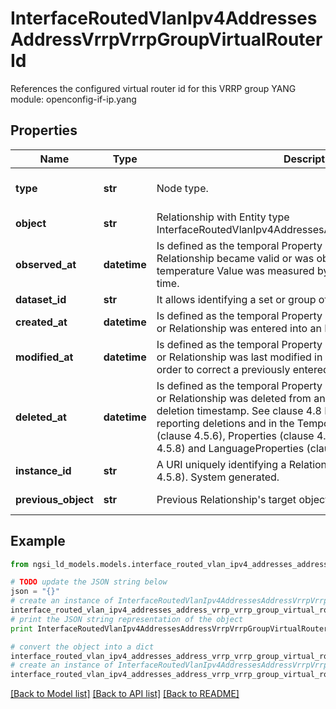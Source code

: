 # InterfaceRoutedVlanIpv4AddressesAddressVrrpVrrpGroupVirtualRouterId

References the configured virtual router id for this VRRP group  YANG module: openconfig-if-ip.yang 

## Properties

Name | Type | Description | Notes
------------ | ------------- | ------------- | -------------
**type** | **str** | Node type.  | [optional] [default to 'Relationship']
**object** | **str** | Relationship with Entity type InterfaceRoutedVlanIpv4AddressesAddressVrrpVrrpGroupConfig. | 
**observed_at** | **datetime** | Is defined as the temporal Property at which a certain Property or Relationship became valid or was observed. For example, a temperature Value was measured by the sensor at this point in time.  | [optional] 
**dataset_id** | **str** | It allows identifying a set or group of target relationship objects.  | [optional] 
**created_at** | **datetime** | Is defined as the temporal Property at which the Entity, Property or Relationship was entered into an NGSI-LD system.  | [optional] [readonly] 
**modified_at** | **datetime** | Is defined as the temporal Property at which the Entity, Property or Relationship was last modified in an NGSI-LD system, e.g. in order to correct a previously entered incorrect value.  | [optional] [readonly] 
**deleted_at** | **datetime** | Is defined as the temporal Property at which the Entity, Property or Relationship was deleted from an NGSI-LD system.  Entity deletion timestamp. See clause 4.8 It is only used in notifications reporting deletions and in the Temporal Representation of Entities (clause 4.5.6), Properties (clause 4.5.7), Relationships (clause 4.5.8) and LanguageProperties (clause 5.2.32).  | [optional] [readonly] 
**instance_id** | **str** | A URI uniquely identifying a Relationship instance (see clause 4.5.8). System generated.  | [optional] [readonly] 
**previous_object** | **str** | Previous Relationship&#39;s target object. Only used in notifications.  | [optional] [readonly] 

## Example

```python
from ngsi_ld_models.models.interface_routed_vlan_ipv4_addresses_address_vrrp_vrrp_group_virtual_router_id import InterfaceRoutedVlanIpv4AddressesAddressVrrpVrrpGroupVirtualRouterId

# TODO update the JSON string below
json = "{}"
# create an instance of InterfaceRoutedVlanIpv4AddressesAddressVrrpVrrpGroupVirtualRouterId from a JSON string
interface_routed_vlan_ipv4_addresses_address_vrrp_vrrp_group_virtual_router_id_instance = InterfaceRoutedVlanIpv4AddressesAddressVrrpVrrpGroupVirtualRouterId.from_json(json)
# print the JSON string representation of the object
print InterfaceRoutedVlanIpv4AddressesAddressVrrpVrrpGroupVirtualRouterId.to_json()

# convert the object into a dict
interface_routed_vlan_ipv4_addresses_address_vrrp_vrrp_group_virtual_router_id_dict = interface_routed_vlan_ipv4_addresses_address_vrrp_vrrp_group_virtual_router_id_instance.to_dict()
# create an instance of InterfaceRoutedVlanIpv4AddressesAddressVrrpVrrpGroupVirtualRouterId from a dict
interface_routed_vlan_ipv4_addresses_address_vrrp_vrrp_group_virtual_router_id_form_dict = interface_routed_vlan_ipv4_addresses_address_vrrp_vrrp_group_virtual_router_id.from_dict(interface_routed_vlan_ipv4_addresses_address_vrrp_vrrp_group_virtual_router_id_dict)
```
[[Back to Model list]](../README.md#documentation-for-models) [[Back to API list]](../README.md#documentation-for-api-endpoints) [[Back to README]](../README.md)



